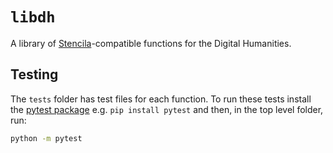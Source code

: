 # `libdh`

A library of [Stencila](http://stenci.la)-compatible functions for the Digital Humanities.


## Testing

The `tests` folder has test files for each function. To run these tests install the [pytest package](https://docs.pytest.org/en/latest/) e.g. `pip install pytest` and then, in the top level folder, run:

```bash
python -m pytest
```

